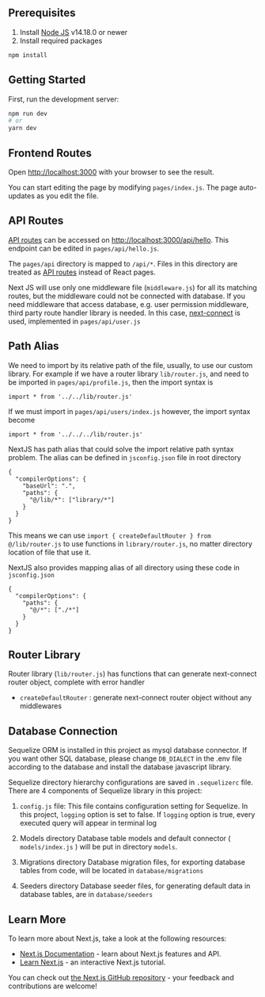 ## Prerequisites
1. Install [Node JS](https://nodejs.org/en/download) v14.18.0 or newer
2. Install required packages
```bash
npm install
``` 

## Getting Started

First, run the development server:

```bash
npm run dev
# or
yarn dev
```

## Frontend Routes

Open [http://localhost:3000](http://localhost:3000) with your browser to see the result.

You can start editing the page by modifying `pages/index.js`. The page auto-updates as you edit the file.

## API Routes

[API routes](https://nextjs.org/docs/api-routes/introduction) can be accessed on [http://localhost:3000/api/hello](http://localhost:3000/api/hello). This endpoint can be edited in `pages/api/hello.js`.

The `pages/api` directory is mapped to `/api/*`. Files in this directory are treated as [API routes](https://nextjs.org/docs/api-routes/introduction) instead of React pages.

Next JS will use only one middleware file (`middleware.js`) for all its matching routes, but the middleware could not be connected with database. If you need middleware that access database, e.g. user permission middleware, third party route handler library is needed. In this case, [next-connect](https://github.com/hoangvvo/next-connect) is used, implemented in `pages/api/user.js`

## Path Alias
We need to import by its relative path of the file, usually, to use our custom library. 
For example if we have a router library `lib/router.js`, and need to be imported in `pages/api/profile.js`, then the import syntax is
```
import * from '../../lib/router.js'
```
If we must import in `pages/api/users/index.js` however, the import syntax become
```
import * from '../../../lib/router.js'
```

NextJS has path alias that could solve the import relative path syntax problem. The alias can be defined in `jsconfig.json` file in root directory

```
{
  "compilerOptions": {
    "baseUrl": ".",
    "paths": {
      "@/lib/*": ["library/*"]
    }
  }
}
```
This means we can use `import { createDefaultRouter } from @/lib/router.js` to use functions in `library/router.js`, no matter directory location of file that use it.

NextJS also provides mapping alias of all directory using these code in `jsconfig.json`
```
{
  "compilerOptions": {
    "paths": {
      "@/*": ["./*"]
    }
  }
}
```

## Router Library
Router library (`lib/router.js`) has functions that can generate next-connect router object, complete with error handler
- `createDefaultRouter` : generate next-connect router object without any middlewares


## Database Connection
Sequelize ORM is installed in this project as mysql database connector. If you want other SQL database, please change `DB_DIALECT` in the .env file according to the database and install the database javascript library.

Sequelize directory hierarchy configurations are saved in `.sequelizerc` file.
There are 4 components of Sequelize library in this project:

1. `config.js` file: 
This file contains configuration setting for Sequelize. In this project, `logging` option is set to false. If `logging` option is true, every executed query will appear in terminal log

2. Models directory
Database table models and default connector ( `models/index.js` ) will be put in directory `models`.

3. Migrations directory
Database migration files, for exporting database tables from code, will be located in `database/migrations`

4. Seeders directory
Database seeder files, for generating default data in database tables, are in `database/seeders`


## Learn More

To learn more about Next.js, take a look at the following resources:

- [Next.js Documentation](https://nextjs.org/docs) - learn about Next.js features and API.
- [Learn Next.js](https://nextjs.org/learn) - an interactive Next.js tutorial.

You can check out [the Next.js GitHub repository](https://github.com/vercel/next.js/) - your feedback and contributions are welcome!

